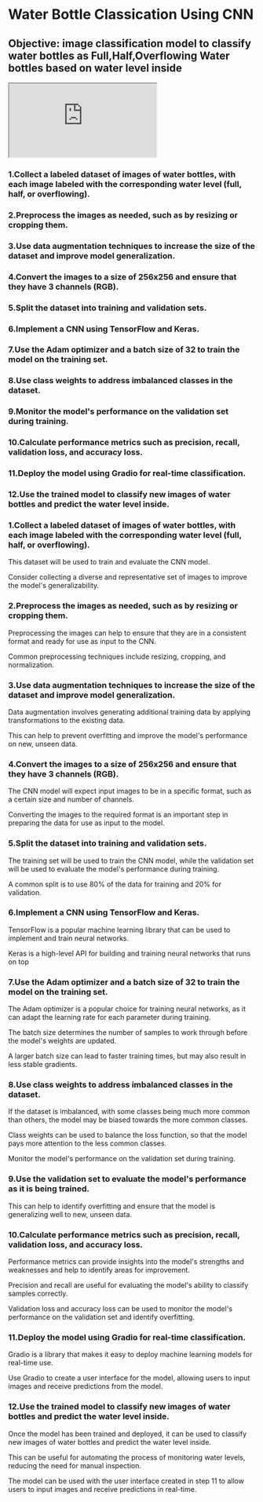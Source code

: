 # Water Bottle Classication Using CNN
## Objective: image classification model to classify water bottles as Full,Half,Overflowing Water bottles based on water level inside
<iframe src="https://github.com/chethanhn29/Water_bottle_classication_model/blob/main/Deployed%20Model%20Predictions/Predicted_image_1.png">
</iframe>


### 1.Collect a labeled dataset of images of water bottles, with each image labeled with the corresponding water level (full, half, or overflowing).
### 2.Preprocess the images as needed, such as by resizing or cropping them.
### 3.Use data augmentation techniques to increase the size of the dataset and improve model generalization.
### 4.Convert the images to a size of 256x256 and ensure that they have 3 channels (RGB).
### 5.Split the dataset into training and validation sets.
### 6.Implement a CNN using TensorFlow and Keras.
### 7.Use the Adam optimizer and a batch size of 32 to train the model on the training set.
### 8.Use class weights to address imbalanced classes in the dataset.
### 9.Monitor the model's performance on the validation set during training.
### 10.Calculate performance metrics such as precision, recall, validation loss, and accuracy loss.
### 11.Deploy the model using Gradio for real-time classification.
### 12.Use the trained model to classify new images of water bottles and predict the water level inside.



### 1.Collect a labeled dataset of images of water bottles, with each image labeled with the corresponding water level (full, half, or overflowing).
This dataset will be used to train and evaluate the CNN model.

Consider collecting a diverse and representative set of images to improve the model's generalizability.
### 2.Preprocess the images as needed, such as by resizing or cropping them.
Preprocessing the images can help to ensure that they are in a consistent format and ready for use as input to the CNN.

Common preprocessing techniques include resizing, cropping, and normalization.

### 3.Use data augmentation techniques to increase the size of the dataset and improve model generalization.

Data augmentation involves generating additional training data by applying transformations to the existing data.

This can help to prevent overfitting and improve the model's performance on new, unseen data.
### 4.Convert the images to a size of 256x256 and ensure that they have 3 channels (RGB).
The CNN model will expect input images to be in a specific format, such as a certain size and number of channels.

Converting the images to the required format is an important step in preparing the data for use as input to the model.
### 5.Split the dataset into training and validation sets.
The training set will be used to train the CNN model, while the validation set will be used to evaluate the model's performance during training.

A common split is to use 80% of the data for training and 20% for validation.
### 6.Implement a CNN using TensorFlow and Keras.
TensorFlow is a popular machine learning library that can be used to implement and train neural networks.

Keras is a high-level API for building and training neural networks that runs on top
### 7.Use the Adam optimizer and a batch size of 32 to train the model on the training set.
The Adam optimizer is a popular choice for training neural networks, as it can adapt the learning rate for each parameter during training.

The batch size determines the number of samples to work through before the model's weights are updated. 

A larger batch size can lead to faster training times, but may also result in less stable gradients.
### 8.Use class weights to address imbalanced classes in the dataset.
If the dataset is imbalanced, with some classes being much more common than others, the model may be biased towards the more common classes.

Class weights can be used to balance the loss function, so that the model pays more attention to the less common classes.

Monitor the model's performance on the validation set during training.
### 9.Use the validation set to evaluate the model's performance as it is being trained.

This can help to identify overfitting and ensure that the model is generalizing well to new, unseen data.

### 10.Calculate performance metrics such as precision, recall, validation loss, and accuracy loss.
Performance metrics can provide insights into the model's strengths and weaknesses and help to identify areas for improvement.

Precision and recall are useful for evaluating the model's ability to classify samples correctly.

Validation loss and accuracy loss can be used to monitor the model's performance on the validation set and identify overfitting.

### 11.Deploy the model using Gradio for real-time classification.
Gradio is a library that makes it easy to deploy machine learning models for real-time use.

Use Gradio to create a user interface for the model, allowing users to input images and receive predictions from the model.
### 12.Use the trained model to classify new images of water bottles and predict the water level inside.
Once the model has been trained and deployed, it can be used to classify new images of water bottles and predict the water level inside.

This can be useful for automating the process of monitoring water levels, reducing the need for manual inspection.

The model can be used with the user interface created in step 11 to allow users to input images and receive predictions in real-time.
